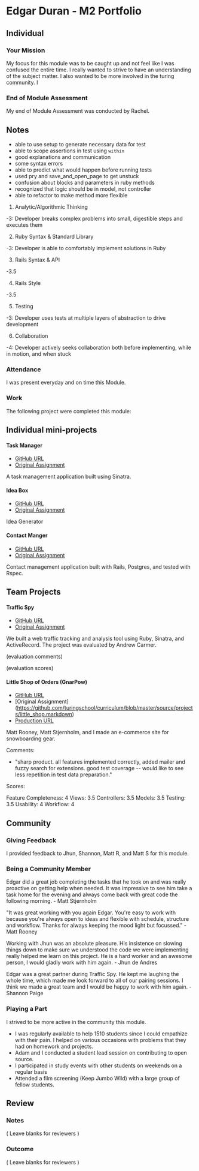 # Edgar Duran - M2 Portfolio

## Individual

### Your Mission

My focus for this module was to be caught up and not feel like I was confused the entire time. I really wanted to strive to have an understanding of the subject matter. I also wanted to be more involved in the turing community. I 

### End of Module Assessment

My end of Module Assessment was conducted by Rachel.

## Notes

* able to use setup to generate necessary data for test
* able to scope assertions in test using `within`
* good explanations and communication
* some syntax errors
* able to predict what would happen before running tests
* used pry and save_and_open_page to get unstuck
* confusion about blocks and parameters in ruby methods
* recognized that logic should be in model, not controller
* able to refactor to make method more flexible

1. Analytic/Algorithmic Thinking

-3: Developer breaks complex problems into small, digestible steps and executes them

2. Ruby Syntax & Standard Library

-3: Developer is able to comfortably implement solutions in Ruby

3. Rails Syntax & API

-3.5

4. Rails Style

-3.5

5. Testing

-3: Developer uses tests at multiple layers of abstraction to drive development

6. Collaboration

-4: Developer actively seeks collaboration both before implementing, while in motion, and when stuck

### Attendance

I was present everyday and on time this Module.

### Work

The following project were completed this module:

## Individual mini-projects 

#### Task Manager

* [GitHub URL](https://github.com/edgarduran/task-manager)
* [Original Assignment](https://github.com/turingschool/curriculum/blob/master/source/projects/task_manager.markdown)

A task management application built using Sinatra.

#### Idea Box

* [GitHub URL](https://github.com/JaggedLaw/idea_box)
* [Original Assignment](https://github.com/turingschool/lesson_plans/blob/master/ruby_02-web_applications_with_ruby/crud_sinatra.markdown)

Idea Generator 

#### Contact Manger

* [GitHub URL](https://github.com/edgarduran/contact_manager)
* [Original Assignment](http://tutorials.jumpstartlab.com/projects/contact_manager.html)

Contact management application built with Rails, Postgres, and tested with Rspec. 

## Team Projects

#### Traffic Spy

* [GitHub URL](https://github.com/edgarduran/traffic-spy-skeleton)
* [Original Assignment](https://github.com/turingschool/curriculum/blob/master/source/projects/traffic_spy.markdown)

We built a web traffic tracking and analysis tool using Ruby, Sinatra, and ActiveRecord. The project was evaluated by Andrew Carmer.

(evaluation comments)

(evaluation scores)

#### Little Shop of Orders (GnarPow)

* [GitHub URL](https://github.com/MattRooney/GnarPow)
* [Original Assignment] (https://github.com/turingschool/curriculum/blob/master/source/projects/little_shop.markdown)
* [Production URL](https://gnarpow.herokuapp.com)

Matt Rooney, Matt Stjernholm, and I made an e-commerce site for snowboarding gear.

Comments:
* "sharp product. all features implemented correctly, added mailer and fuzzy search for extensions. good test coverage -- would like to see less repetition in test data preparation."  

Scores:

Feature Completeness: 4
Views: 3.5
Controllers: 3.5
Models: 3.5
Testing: 3.5
Usability: 4
Workflow: 4


## Community

### Giving Feedback

I provided feedback to Jhun, Shannon, Matt R, and Matt S for this module. 

### Being a Community Member


Edgar did a great job completing the tasks that he took on and was really proactive on getting help when needed. It was impressive to see him take a task home for the evening and always come back with great code the following morning. - Matt Stjernholm

"It was great working with you again Edgar. You're easy to work with because you're always open to ideas and flexible with schedule, structure and workflow. Thanks for always keeping the mood light but focussed." - Matt Rooney

Working with Jhun was an absolute pleasure. His insistence on slowing things down to make sure we understood the code we were implementing really helped me learn on this project.  He is a hard worker and an awesome person, I would gladly work with him again. - Jhun de Andres

Edgar was a great partner during Traffic Spy. He kept me laughing  the whole time, which made me look forward to all of our pairing sessions. I think we made a great team and I would be happy to work with him again. - Shannon Paige 

### Playing a Part

I strived to be more active in the community this module. 
* I was regularly available to help 1510 students since I could empathize with their pain. I helped on various occasions with problems that they had on homework and projects. 
* Adam and I conducted a student lead session on contributing to open source.
* I participated in study events with other students on weekends on a regular basis
* Attended a film screening (Keep Jumbo Wild) with a large group of fellow students. 


## Review

### Notes

( Leave blanks for reviewers )

### Outcome

( Leave blanks for reviewers )
